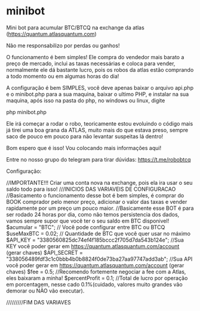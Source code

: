 # minibot
Mini bot para acumular BTC/BTCQ na exchange da atlas (https://quantum.atlasquantum.com)

Não me responsabilizo por perdas ou ganhos!

O funcionamento é bem simples! Ele compra do vendedor mais barato a preço de mercado, inclui as taxas necessárias e coloca para vender, normalmente ele dá bastante lucro, pois os robos da atlas estão comprando a todo momento ou em algumas horas do dia!

A configuração é bem SIMPLES, você deve apenas baixar o arquivo api.php e o minibot.php para a sua maquina, baixar o ultimo PHP, e instalar na sua maquina, após isso na pasta do php, no windows ou linux, digite

php minibot.php

Ele irá começar a rodar o robo, teoricamente estou evoluindo o código mais já tirei uma boa grana da ATLAS, muito mais do que estava preso, sempre saco de pouco em pouco para não levantar suspeitas lá dentro!

Bom espero que é isso! Vou colocando mais informações aqui!

Entre no nosso grupo do telegram para tirar dúvidas: https://t.me/robobtcq

Configuração:

//IMPORTANTE!!! Criar uma conta nova na exchange, pois ela ira usar o seu saldo todo para isso!
///INICIOS DAS VARIAVEIS DE CONFIGURACAO
//Basicamento o funcionamento desse bot é bem simples, é comprar do BOOK comprador pelo menor preço, adicionar o valor das taxas e vender rapidamente por um preço um pouco maior.
//Basicamente esse BOT é para ser rodado 24 horas por dia, como não temos persistencia dos dados, vamos sempre supor que você ter o seu saldo em BTC disponivel!
$acumular = "BTC"; // Você pode configurar entre BTC ou BTCQ
$useMaxBTC = 0.02; // Quantidade de BTC que você quer usar no máximo
$API_KEY      = "3380560825dc74ef4f185bccc2f705d7da543b124e"; //Sua KEY você poder gerar em https://quantum.atlasquantum.com/account (gerar chaves)
$API_SECRET   = "338056489fdf3c1c0bbb4b0b8824f0de73ba27aa97747add3ab"; //Sua API você poder gerar em https://quantum.atlasquantum.com/account (gerar chaves)
$fee = 0.5; //Recomendo fortemente negociar a fee com a Atlas, eles baixaram a minha!
$percentProfit = 0.1; //Total de lucro por operação em porcentagem, nesse cado 0.1%(cuidado, valores muito grandes vão demorar ou NÃO vão executar).


/////////FIM DAS VARIAVES
